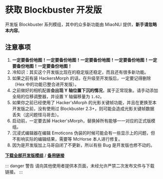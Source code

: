 # 获取 Blockbuster 开发版

开发版 Blockbuster 系列模组，其中的众多新功能由 MiaoNLI 提供，**新手请忽略本内容**。


## 注意事项
1. **一定要备份地图！一定要备份地图！一定要备份地图！一定要备份地图！一定要备份地图！一定要备份地图！**
2. 冷知识：其实这个开发版比现在的稳定版还稳定，而且还有很多新功能。
3. 如果之前有装 HackersMorph 的话，在升级至开发版后，一定要记得删除（Hex 中的功能已整合进开发版）。
4. 之前做好的相机配置**会出现 Y 轴位置下沉的情况**，属于正常现象。请手动添加全局的位移调整器，并设置 Y 轴偏移量为 `1.62`。
5. 如果你之前已经使用了 Hacker'sMorph 的光影关键帧功能，并且在更换至本开发版之前，没有使用过 Blockbuster 2.3+，则可能会造成光影关键帧数据丢失（这问题怪马哥去）。
6. 启动前，一定要去掉 Hacker'sMorph，替换掉所有能够一一对应的正式版模组。
7. 沉浸式编辑器在编辑 Emoticons 伪装的时候可能会有一些显示上的问题，但不影响实际的编辑结果，需要等 McHorse 本人进行修复。
8. 因为是开发版加上马哥自闭了不更新，所以有些 Bug 是开发版也修不动的。


[**下载全部开发版模组**](https://www.miaofile.com/s/rdRIV) / [**备用链接**](http://tmp.link/room/61ec53827d06c) <Badge type="tip" text="当前版本：K Vol.4 - 2022-3-24" vertical="middle" />

::: danger 警告
请向其他使用者提供本页面，未经允许严禁二次发布文件与下载链接。
:::